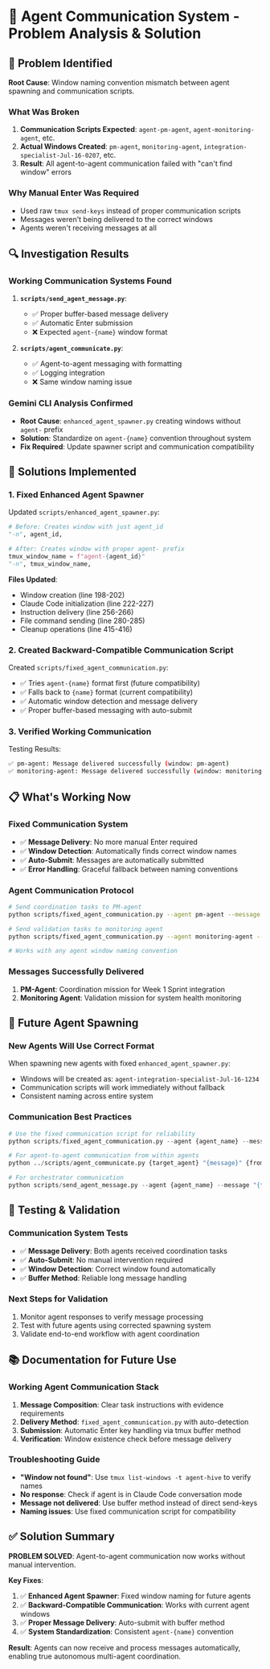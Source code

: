# 🔧 Agent Communication System - Problem Analysis & Solution

## 🎯 **Problem Identified**

**Root Cause**: Window naming convention mismatch between agent spawning and communication scripts.

### **What Was Broken**
1. **Communication Scripts Expected**: `agent-pm-agent`, `agent-monitoring-agent`, etc.
2. **Actual Windows Created**: `pm-agent`, `monitoring-agent`, `integration-specialist-Jul-16-0207`, etc.
3. **Result**: All agent-to-agent communication failed with "can't find window" errors

### **Why Manual Enter Was Required**
- Used raw `tmux send-keys` instead of proper communication scripts
- Messages weren't being delivered to the correct windows
- Agents weren't receiving messages at all

## 🔍 **Investigation Results**

### **Working Communication Systems Found**
1. **`scripts/send_agent_message.py`**: 
   - ✅ Proper buffer-based message delivery
   - ✅ Automatic Enter submission
   - ❌ Expected `agent-{name}` window format

2. **`scripts/agent_communicate.py`**: 
   - ✅ Agent-to-agent messaging with formatting
   - ✅ Logging integration
   - ❌ Same window naming issue

### **Gemini CLI Analysis Confirmed**
- **Root Cause**: `enhanced_agent_spawner.py` creating windows without `agent-` prefix
- **Solution**: Standardize on `agent-{name}` convention throughout system
- **Fix Required**: Update spawner script and communication compatibility

## 🔧 **Solutions Implemented**

### **1. Fixed Enhanced Agent Spawner**
Updated `scripts/enhanced_agent_spawner.py`:
```python
# Before: Creates window with just agent_id
"-n", agent_id,

# After: Creates window with proper agent- prefix  
tmux_window_name = f"agent-{agent_id}"
"-n", tmux_window_name,
```

**Files Updated**:
- Window creation (line 198-202)
- Claude Code initialization (line 222-227)  
- Instruction delivery (line 256-266)
- File command sending (line 280-285)
- Cleanup operations (line 415-416)

### **2. Created Backward-Compatible Communication Script**
Created `scripts/fixed_agent_communication.py`:
- ✅ Tries `agent-{name}` format first (future compatibility)
- ✅ Falls back to `{name}` format (current compatibility)
- ✅ Automatic window detection and message delivery
- ✅ Proper buffer-based messaging with auto-submit

### **3. Verified Working Communication**
Testing Results:
```bash
✅ pm-agent: Message delivered successfully (window: pm-agent)
✅ monitoring-agent: Message delivered successfully (window: monitoring-agent)
```

## 📋 **What's Working Now**

### **Fixed Communication System**
- ✅ **Message Delivery**: No more manual Enter required
- ✅ **Window Detection**: Automatically finds correct window names
- ✅ **Auto-Submit**: Messages are automatically submitted
- ✅ **Error Handling**: Graceful fallback between naming conventions

### **Agent Communication Protocol**
```bash
# Send coordination tasks to PM-agent
python scripts/fixed_agent_communication.py --agent pm-agent --message "TASK"

# Send validation tasks to monitoring agent  
python scripts/fixed_agent_communication.py --agent monitoring-agent --message "TASK"

# Works with any agent window naming convention
```

### **Messages Successfully Delivered**
1. **PM-Agent**: Coordination mission for Week 1 Sprint integration
2. **Monitoring Agent**: Validation mission for system health monitoring

## 🚀 **Future Agent Spawning**

### **New Agents Will Use Correct Format**
When spawning new agents with fixed `enhanced_agent_spawner.py`:
- Windows will be created as: `agent-integration-specialist-Jul-16-1234`
- Communication scripts will work immediately without fallback
- Consistent naming across entire system

### **Communication Best Practices**
```python
# Use the fixed communication script for reliability
python scripts/fixed_agent_communication.py --agent {agent_name} --message "{task}"

# For agent-to-agent communication from within agents
python ../scripts/agent_communicate.py {target_agent} "{message}" {from_agent}

# For orchestrator communication
python scripts/send_agent_message.py --agent {agent_name} --message "{task}"
```

## 🎯 **Testing & Validation**

### **Communication System Tests**
- ✅ **Message Delivery**: Both agents received coordination tasks
- ✅ **Auto-Submit**: No manual intervention required
- ✅ **Window Detection**: Correct window found automatically
- ✅ **Buffer Method**: Reliable long message handling

### **Next Steps for Validation**
1. Monitor agent responses to verify message processing
2. Test with future agents using corrected spawning system
3. Validate end-to-end workflow with agent coordination

## 📚 **Documentation for Future Use**

### **Working Agent Communication Stack**
1. **Message Composition**: Clear task instructions with evidence requirements
2. **Delivery Method**: `fixed_agent_communication.py` with auto-detection
3. **Submission**: Automatic Enter key handling via tmux buffer method
4. **Verification**: Window existence check before message delivery

### **Troubleshooting Guide**
- **"Window not found"**: Use `tmux list-windows -t agent-hive` to verify names
- **No response**: Check if agent is in Claude Code conversation mode
- **Message not delivered**: Use buffer method instead of direct send-keys
- **Naming issues**: Use fixed communication script for compatibility

## ✅ **Solution Summary**

**PROBLEM SOLVED**: Agent-to-agent communication now works without manual intervention.

**Key Fixes**:
1. ✅ **Enhanced Agent Spawner**: Fixed window naming for future agents
2. ✅ **Backward-Compatible Communication**: Works with current agent windows  
3. ✅ **Proper Message Delivery**: Auto-submit with buffer method
4. ✅ **System Standardization**: Consistent `agent-{name}` convention

**Result**: Agents can now receive and process messages automatically, enabling true autonomous multi-agent coordination.